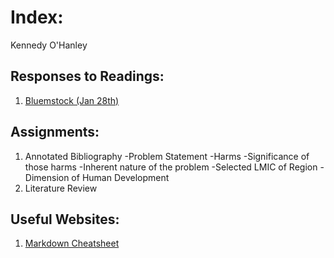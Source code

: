 # Index:

Kennedy O'Hanley

## Responses to Readings:

1. [Bluemstock (Jan 28th)](https://github.com/kennedycohanley/Workshop/blob/master/blumenstock.md)

## Assignments:

1. Annotated Bibliography
  -Problem Statement
    -Harms
    -Significance of those harms
    -Inherent nature of the problem
  -Selected LMIC of Region
  -Dimension of Human Development
 2. Literature Review
 
## Useful Websites:

1. [Markdown Cheatsheet](https://github.com/adam-p/markdown-here/wiki/Markdown-Cheatsheet)
  
